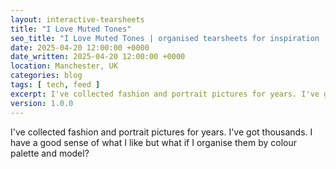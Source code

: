 ```yaml
---
layout: interactive-tearsheets
title: "I Love Muted Tones"
seo_title: "I Love Muted Tones | organised tearsheets for inspiration | Darren Shaw, UK Software Developer"
date: 2025-04-20 12:00:00 +0000
date_written: 2025-04-20 12:00:00 +0000
location: Manchester, UK
categories: blog
tags: [ tech, feed ]
excerpt: I've collected fashion and portrait pictures for years. I've got thousands. I have a good sense of what I like but what if I organise them by colour palette and model?
version: 1.0.0
---
```


I've collected fashion and portrait pictures for years. I've got thousands. I have a good sense of what I like but what
if I organise them by colour palette and model?
